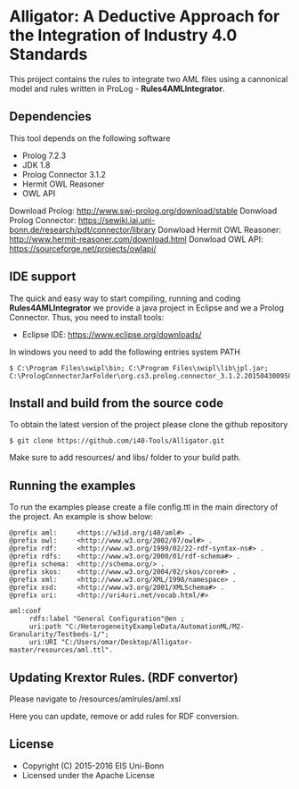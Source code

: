 # Alligator: A Deductive Approach for the Integration of Industry 4.0 Standards

This project contains the rules to integrate two AML files using a cannonical model and rules written in ProLog - **Rules4AMLIntegrator**.

## Dependencies
This tool depends on the following software

* Prolog 7.2.3
* JDK 1.8
* Prolog Connector 3.1.2
* Hermit OWL Reasoner 
* OWL API

Download Prolog: http://www.swi-prolog.org/download/stable
Donwload Prolog Connector: https://sewiki.iai.uni-bonn.de/research/pdt/connector/library
Donwload Hermit OWL Reasoner: http://www.hermit-reasoner.com/download.html
Donwload OWL API: https://sourceforge.net/projects/owlapi/

## IDE support 
The quick and easy way to start compiling, running and coding **Rules4AMLIntegrator** we provide a java project in Eclipse and we a Prolog Connector. Thus, you need to install tools:
* Eclipse IDE: https://www.eclipse.org/downloads/

In windows you need to add the following entries system PATH

    $ C:\Program Files\swipl\bin; C:\Program Files\swipl\lib\jpl.jar; C:\PrologConnectorJarFolder\org.cs3.prolog.connector_3.1.2.201504300958.jar;

## Install and build from the source code  
To obtain the latest version of the project please clone the github repository

    $ git clone https://github.com/i40-Tools/Alligator.git

Make sure to add resources/ and libs/ folder to your build path.

## Running the examples
To run the examples please create a file config.ttl in the main directory of the project. An example is show below:
```
@prefix aml:     <https://w3id.org/i40/aml#> .
@prefix owl:     <http://www.w3.org/2002/07/owl#> .
@prefix rdf:     <http://www.w3.org/1999/02/22-rdf-syntax-ns#> .
@prefix rdfs:    <http://www.w3.org/2000/01/rdf-schema#> .
@prefix schema:  <http://schema.org/> .
@prefix skos:    <http://www.w3.org/2004/02/skos/core#> .
@prefix xml:     <http://www.w3.org/XML/1998/namespace> .
@prefix xsd:     <http://www.w3.org/2001/XMLSchema#> .
@prefix uri:     <http://uri4uri.net/vocab.html/#>

aml:conf 
     rdfs:label "General Configuration"@en ;
     uri:path "C:/HeterogeneityExampleData/AutomationML/M2-Granularity/Testbeds-1/";
     uri:URI "C:/Users/omar/Desktop/Alligator-master/resources/aml.ttl".
```

## Updating Krextor Rules. (RDF convertor)
Please navigate to /resources/amlrules/aml.xsl

Here you can update, remove or add rules for RDF conversion.


## License

* Copyright (C) 2015-2016 EIS Uni-Bonn
* Licensed under the Apache License
